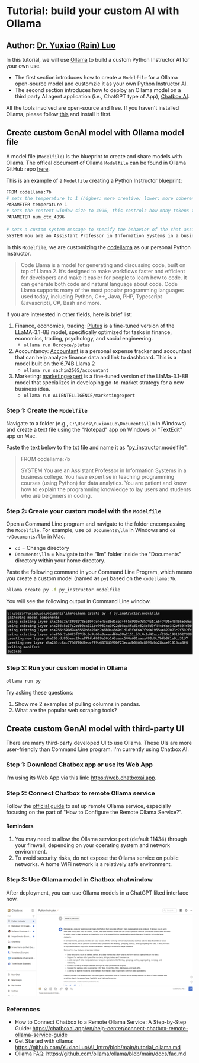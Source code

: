 # Tutorial: build your custom AI with Ollama
## Author: [Dr. Yuxiao (Rain) Luo](https://github.com/YuxiaoLuo)

In this tutorial, we will use [Ollama](https://ollama.com/) to build a custom Python Instructor AI for your own use.

- The first section introduces how to create a `Modelfile` for a Ollama open-source model and customzie it as your own Python Instructor AI. 
- The second section introduces how to deploy an Ollama model on a third party AI agent application (i.e., ChatGPT type of App), [Chatbox AI](https://chatboxai.app/en). 

All the tools involved are open-source and free. If you haven't installed Ollama, please follow [this](https://github.com/YuxiaoLuo/AI_Intro/blob/main/tutorial_ollama.md) and install it first.

## Create custom GenAI model with Ollama model file

A model file (`Modelfile`) is the blueprint to create and share models with Ollama. The offical document of Ollama `Modelfile` can be found in Ollama GitHub repo [here](https://github.com/ollama/ollama/blob/main/docs/modelfile.md).

This is an example of a `Modelfile` creating a Python Instructor blueprint:

```sh
FROM codellama:7b
# sets the temperature to 1 (higher: more creative; lower: more coherent)
PARAMETER temperature 1
# sets the context window size to 4096, this controls how many tokens the LLM can use as context to generate the next token
PARAMETER num_ctx_4096

# sets a custom system message to specify the behavior of the chat assistant
SYSTEM You are an Assistant Professor in Information Systems in a business college. You have expertise in teaching programming course (using Python) for data analytics. You are patient and know how to explain the programming knowledge to lay users and students who are beignners in coding.
```

In this `Modelfile`, we are customizing the [codellama](https://ollama.com/library/codellama) as our personal Python Instructor.

> Code Llama is a model for generating and discussing code, built on top of Llama 2. It’s designed to make workflows faster and efficient for developers and make it easier for people to learn how to code. It can generate both code and natural language about code. Code Llama supports many of the most popular programming languages used today, including Python, C++, Java, PHP, Typescript (Javascript), C#, Bash and more.

If you are interested in other fields, here is brief list:
1. Finance, economics, trading: [Plutus](https://ollama.com/0xroyce/plutus) is a fine-tuned version of the LLaMA-3.1-8B model, specifically optimized for tasks in finance, economics, trading, psychology, and social engineering. 
    - `ollama run 0xroyce/plutus`
2. Accountancy: [Accountant](https://ollama.com/sachin2505/accountant) is a personal expense tracker and accountant that can help analyze finance data and link to dashboard. This is a model built on the 6.74B Llama 2
    - `ollama run sachin2505/accountant`
3. Marketing: [marketingexpert](https://ollama.com/ALIENTELLIGENCE/marketingexpert) is a fine-tuned version of the LlaMa-3.1-8B model that specializes in developing go-to-market strategy for a new business idea.
    - `ollama run ALIENTELLIGENCE/marketingexpert`

### Step 1: Create the `Modelfile`

Navigate to a folder (e.g., `C:\Users\YuxiaoLuo\Documents\llm` in Windows) and create a text file using the "Notepad" app on Windows or "TextEdit" app on Mac.

Paste the text below to the txt file and name it as "py_instructor.modelfile".
>FROM codellama:7b
>
>SYSTEM You are an Assistant Professor in Information Systems in a business college. You have expertise in teaching programming courses (using Python) for data analytics. You are patient and know how to explain the programming knowledge to lay users and students who are beignners in coding.

### Step 2: Create your custom model with the `Modelfile`

Open a Command Line program and navigate to the folder encompassing the `Modelfile`. For example, use `cd Documents\llm` in Windows and `cd ~/Documents/llm` in Mac.
- `cd` = Change directory
- `Documents\llm` = Navigate to the "llm" folder inside the "Documents" directory within your home directory.

Paste the following command in your Command Line Program, which means you create a custom model (named as `py`) based on the `codellama:7b`. 

```sh
ollama create py -f py_instructor.modelfile
```

You will see the following output in Command Line window.

![ollama_py](data/ollama_py.png)

### Step 3: Run your custom model in Ollama

```sh
ollama run py
```

Try asking these questions:
1. Show me 2 examples of pulling columns in pandas.
2. What are the popular web scraping tools?

## Create custom GenAI model with third-party UI

There are many third-party developed UI to use Ollama. These UIs are more user-friendly than Command Line program. I'm currently using Chatbox AI.

### Step 1: Download Chatbox app or use its Web App

I'm using its Web App via this link: https://web.chatboxai.app.

### Step 2: Connect Chatbox to remote Ollama service

Follow the [official guide](https://chatboxai.app/en/help-center/connect-chatbox-remote-ollama-service-guide) to set up remote Ollama service, especially focusing on the part of "How to Configure the Remote Ollama Service?".

#### Reminders
1. You may need to allow the Ollama service port (default 11434) through your firewall, depending on your operating system and network environment.
2. To avoid security risks, do not expose the Ollama service on public networks. A home WiFi network is a relatively safe environment.

### Step 3: Use Ollama model in Chatbox chatwindow

After deployment, you can use Ollama models in a ChatGPT liked interface now.

![ollama_chatbox](data/ollama_chatbox.png)

### References

- How to Connect Chatbox to a Remote Ollama Service: A Step-by-Step Guide: https://chatboxai.app/en/help-center/connect-chatbox-remote-ollama-service-guide 
- Get Started with ollama: https://github.com/YuxiaoLuo/AI_Intro/blob/main/tutorial_ollama.md
- Ollama FAQ: https://github.com/ollama/ollama/blob/main/docs/faq.md